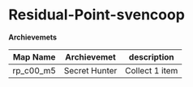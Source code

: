 # Residual-Point-svencoop
**Archievemets**

Map Name | Archievemet | description
-------- | ----------- | -----------
rp_c00_m5 | Secret Hunter | Collect 1 item
